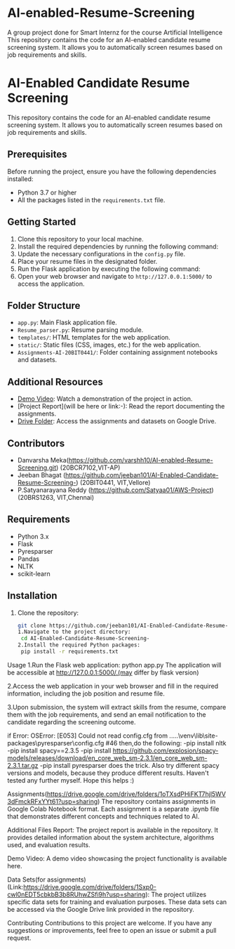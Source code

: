 # AI-enabled-Resume-Screening
A group project done for Smart Internz  for the course Artificial Intelligence 
This repository contains the code for an AI-enabled candidate resume screening system. It allows you to automatically screen resumes based on job requirements and skills.


# AI-Enabled Candidate Resume Screening

This repository contains the code for an AI-enabled candidate resume screening system. It allows you to automatically screen resumes based on job requirements and skills.

## Prerequisites

Before running the project, ensure you have the following dependencies installed:

- Python 3.7 or higher
- All the packages listed in the `requirements.txt` file.

## Getting Started

1. Clone this repository to your local machine.
2. Install the required dependencies by running the following command:
3. Update the necessary configurations in the `config.py` file.
4. Place your resume files in the designated folder.
5. Run the Flask application by executing the following command:
6. Open your web browser and navigate to `http://127.0.0.1:5000/` to access the application.

## Folder Structure

- `app.py`: Main Flask application file.
- `Resume_parser.py`: Resume parsing module.
- `templates/`: HTML templates for the web application.
- `static/`: Static files (CSS, images, etc.) for the web application.
- `Assignments-AI-20BIT0441/`: Folder containing assignment notebooks and datasets.

## Additional Resources

- [Demo Video](https://drive.google.com/file/d/1R8K-JbSm0XpSLmjK_8FCeyr-EzEs84uQ/view): Watch a demonstration of the project in action.
- [Project Report](will be here or link:-): Read the report documenting the assignments.
- [Drive Folder](https://drive.google.com/drive/folders/1Sxp0-cwl0nEDT5cbkbB3b8RUhwZSfi9h?usp=sharing): Access the assignments and datasets on Google Drive.

## Contributors
- Danvarsha Meka(https://github.com/varshh10/AI-enabled-Resume-Screening.git) (20BCR7102,VIT-AP)
- Jeeban Bhagat (https://github.com/jeeban101/AI-Enabled-Candidate-Resume-Screening-) (20BIT0441, VIT,Vellore)
- P.Satyanarayana Reddy (https://github.com/Satyaa01/AWS-Project) (20BRS1263, VIT,Chennai)
  


## Requirements

- Python 3.x
- Flask
- Pyresparser
- Pandas
- NLTK
- scikit-learn

## Installation

1. Clone the repository:

   ```bash
   git clone https://github.com/jeeban101/AI-Enabled-Candidate-Resume-Screening-
   1.Navigate to the project directory:
	cd AI-Enabled-Candidate-Resume-Screening-
   2.Install the required Python packages:
	pip install -r requirements.txt
Usage
1.Run the Flask web application:
	python app.py
The application will be accessible at http://127.0.0.1:5000/.(may differ by flask version)

2.Access the web application in your web browser and fill in the required information, including the job position and resume file.

3.Upon submission, the system will extract skills from the resume, compare them with the job requirements, and send an email notification to the candidate regarding the screening outcome.

if Error:
	OSError: [E053] Could not read config.cfg from .....\venv\lib\site-packages\pyresparser\config.cfg #46
		then,do the following:
-pip install nltk
-pip install spacy==2.3.5
-pip install https://github.com/explosion/spacy-models/releases/download/en_core_web_sm-2.3.1/en_core_web_sm-2.3.1.tar.gz
-pip install pyresparser
does the trick. Also try different spacy versions and models, because they produce different results. Haven't tested any further myself. Hope this helps :)

Assignments(https://drive.google.com/drive/folders/1oTXsdPHiFKT7hjl5WV3dFmckRFxYYt61?usp=sharing)
The repository contains assignments in Google Colab Notebook format. Each assignment is a separate .ipynb file that demonstrates different concepts and techniques related to AI.

Additional Files
Report: The project report is available in the repository. It provides detailed information about the system architecture, algorithms used, and evaluation results.

Demo Video: A demo video showcasing the project functionality is available here.

Data Sets(for assignments)(Link:https://drive.google.com/drive/folders/1Sxp0-cwl0nEDT5cbkbB3b8RUhwZSfi9h?usp=sharing): The project utilizes specific data sets for training and evaluation purposes. These data sets can be accessed via the Google Drive link provided in the repository.

Contributing
Contributions to this project are welcome. If you have any suggestions or improvements, feel free to open an issue or submit a pull request.

